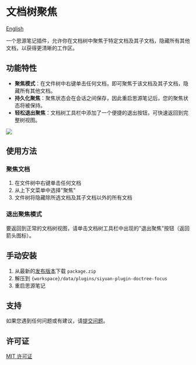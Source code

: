 # 文档树聚焦

[English](./README.md)

一个思源笔记插件，允许你在文档树中聚焦于特定文档及其子文档，隐藏所有其他文档，以获得更清晰的工作区。

## 功能特性

- **聚焦模式**：在文件树中右键单击任何文档，即可聚焦于该文档及其子文档，隐藏所有其他文档。
- **持久化聚焦**：聚焦状态会在会话之间保存，因此重启思源笔记后，您的聚焦状态将被保持。
- **轻松退出聚焦**：文档树工具栏中添加了一个便捷的退出按钮，可快速返回到完整树视图。

![](https://fastly.jsdelivr.net/gh/Achuan-2/PicBed/assets/思源笔记文档树聚焦-2025-03-08.gif)

## 使用方法

### 聚焦文档

1. 在文件树中右键单击任何文档
2. 从上下文菜单中选择"聚焦"
3. 文件树将隐藏除所选文档及其子文档以外的所有文档

### 退出聚焦模式

要返回到正常的文档树视图，请单击文档树工具栏中出现的"退出聚焦"按钮（返回箭头图标）。


## 手动安装

1. 从最新的[发布版本](https://github.com/Achuan-2/siyuan-plugin-doctree-focus/releases)下载 `package.zip`
2. 解压到 `{workspace}/data/plugins/siyuan-plugin-doctree-focus`
3. 重启思源笔记


## 支持

如果您遇到任何问题或有建议，请[提交问题](https://github.com/Achuan-2/siyuan-plugin-doctree-focus/issues)。

## 许可证

[MIT 许可证](./LICENSE)